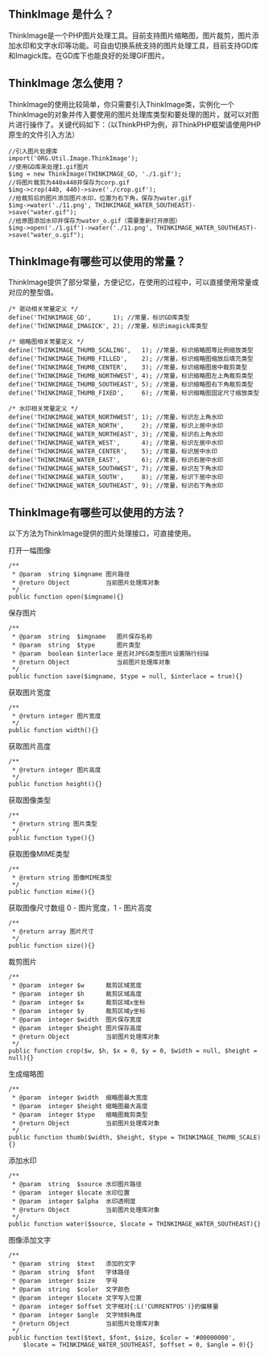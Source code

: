 ## ThinkImage 是什么？

ThinkImage是一个PHP图片处理工具。目前支持图片缩略图，图片裁剪，图片添加水印和文字水印等功能。可自由切换系统支持的图片处理工具，目前支持GD库和Imagick库。在GD库下也能良好的处理GIF图片。

## ThinkImage 怎么使用？

ThinkImage的使用比较简单，你只需要引入ThinkImage类，实例化一个ThinkImage的对象并传入要使用的图片处理库类型和要处理的图片，就可以对图片进行操作了。关键代码如下：（以ThinkPHP为例，非ThinkPHP框架请使用PHP原生的文件引入方法）

	//引入图片处理库
	import('ORG.Util.Image.ThinkImage'); 
	//使用GD库来处理1.gif图片
	$img = new ThinkImage(THINKIMAGE_GD, './1.gif'); 
	//将图片裁剪为440x440并保存为corp.gif
	$img->crop(440, 440)->save('./crop.gif');
	//给裁剪后的图片添加图片水印，位置为右下角，保存为water.gif
	$img->water('./11.png', THINKIMAGE_WATER_SOUTHEAST)->save("water.gif");
	//给原图添加水印并保存为water_o.gif（需要重新打开原图）
	$img->open('./1.gif')->water('./11.png', THINKIMAGE_WATER_SOUTHEAST)->save("water_o.gif");

## ThinkImage有哪些可以使用的常量？

ThinkImage提供了部分常量，方便记忆，在使用的过程中，可以直接使用常量或对应的整型值。

	/* 驱动相关常量定义 */
	define('THINKIMAGE_GD',      1); //常量，标识GD库类型
	define('THINKIMAGE_IMAGICK', 2); //常量，标识imagick库类型

	/* 缩略图相关常量定义 */
	define('THINKIMAGE_THUMB_SCALING',   1); //常量，标识缩略图等比例缩放类型
	define('THINKIMAGE_THUMB_FILLED',    2); //常量，标识缩略图缩放后填充类型
	define('THINKIMAGE_THUMB_CENTER',    3); //常量，标识缩略图居中裁剪类型
	define('THINKIMAGE_THUMB_NORTHWEST', 4); //常量，标识缩略图左上角裁剪类型
	define('THINKIMAGE_THUMB_SOUTHEAST', 5); //常量，标识缩略图右下角裁剪类型
	define('THINKIMAGE_THUMB_FIXED',     6); //常量，标识缩略图固定尺寸缩放类型

	/* 水印相关常量定义 */
	define('THINKIMAGE_WATER_NORTHWEST', 1); //常量，标识左上角水印
	define('THINKIMAGE_WATER_NORTH',     2); //常量，标识上居中水印
	define('THINKIMAGE_WATER_NORTHEAST', 3); //常量，标识右上角水印
	define('THINKIMAGE_WATER_WEST',      4); //常量，标识左居中水印
	define('THINKIMAGE_WATER_CENTER',    5); //常量，标识居中水印
	define('THINKIMAGE_WATER_EAST',      6); //常量，标识右居中水印
	define('THINKIMAGE_WATER_SOUTHWEST', 7); //常量，标识左下角水印
	define('THINKIMAGE_WATER_SOUTH',     8); //常量，标识下居中水印
	define('THINKIMAGE_WATER_SOUTHEAST', 9); //常量，标识右下角水印

## ThinkImage有哪些可以使用的方法？

以下方法为ThinkImage提供的图片处理接口，可直接使用。

打开一幅图像

	/**
     * @param  string $imgname 图片路径
     * @return Object          当前图片处理库对象
     */
    public function open($imgname){}

保存图片

    /**
     * @param  string  $imgname   图片保存名称
     * @param  string  $type      图片类型
     * @param  boolean $interlace 是否对JPEG类型图片设置隔行扫描
     * @return Object             当前图片处理库对象
     */
    public function save($imgname, $type = null, $interlace = true){}

获取图片宽度

    /**
     * @return integer 图片宽度
     */
    public function width(){}

获取图片高度

    /**
     * @return integer 图片高度
     */
    public function height(){}

获取图像类型

    /**
     * @return string 图片类型
     */
    public function type(){}

获取图像MIME类型

    /**
     * @return string 图像MIME类型
     */
    public function mime(){}

获取图像尺寸数组 0 - 图片宽度，1 - 图片高度

    /**
     * @return array 图片尺寸
     */
    public function size(){}

裁剪图片

    /**
     * @param  integer $w      裁剪区域宽度
     * @param  integer $h      裁剪区域高度
     * @param  integer $x      裁剪区域x坐标
     * @param  integer $y      裁剪区域y坐标
     * @param  integer $width  图片保存宽度
     * @param  integer $height 图片保存高度
     * @return Object          当前图片处理库对象
     */
    public function crop($w, $h, $x = 0, $y = 0, $width = null, $height = null){}

生成缩略图

    /**
     * @param  integer $width  缩略图最大宽度
     * @param  integer $height 缩略图最大高度
     * @param  integer $type   缩略图裁剪类型
     * @return Object          当前图片处理库对象
     */
    public function thumb($width, $height, $type = THINKIMAGE_THUMB_SCALE){}

添加水印

    /**
     * @param  string  $source 水印图片路径
     * @param  integer $locate 水印位置
     * @param  integer $alpha  水印透明度
     * @return Object          当前图片处理库对象
     */
    public function water($source, $locate = THINKIMAGE_WATER_SOUTHEAST){}

图像添加文字

    /**
     * @param  string  $text   添加的文字
     * @param  string  $font   字体路径
     * @param  integer $size   字号
     * @param  string  $color  文字颜色
     * @param  integer $locate 文字写入位置
     * @param  integer $offset 文字相对{:L('CURRENTPOS')}的偏移量
     * @param  integer $angle  文字倾斜角度
     * @return Object          当前图片处理库对象
     */
    public function text($text, $font, $size, $color = '#00000000', 
        $locate = THINKIMAGE_WATER_SOUTHEAST, $offset = 0, $angle = 0){}